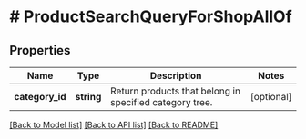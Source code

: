 # # ProductSearchQueryForShopAllOf

## Properties

Name | Type | Description | Notes
------------ | ------------- | ------------- | -------------
**category_id** | **string** | Return products that belong in specified category tree. | [optional]

[[Back to Model list]](../../README.md#models) [[Back to API list]](../../README.md#endpoints) [[Back to README]](../../README.md)
